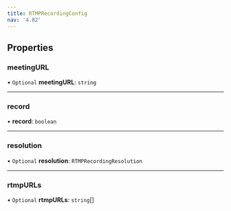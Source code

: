 ```yaml
---
title: RTMPRecordingConfig
nav: '4.82'
---
```


## Properties

### meetingURL

• `Optional` **meetingURL**: `string`

---

### record

• **record**: `boolean`

---

### resolution

• `Optional` **resolution**: `RTMPRecordingResolution`

---

### rtmpURLs

• `Optional` **rtmpURLs**: `string`[]
